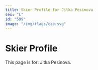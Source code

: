```yaml
---
title: Skier Profile for Jitka Pesinova
sex: "L"
id: "599"
image: "/img/flags/cze.svg" 
---
```


# Skier Profile

This page is for: Jitka Pesinova.
    